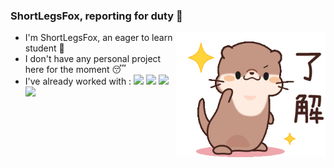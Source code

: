 ### ShortLegsFox, reporting for duty 👋
<img src=./assets/otter-surprise.gif align="right" height="200" width="240">

- I'm ShortLegsFox, an eager to learn student :book: <br />
- I don't have any personal project here for the moment :sleeping: <br />
- I've already worked with : ![](https://img.shields.io/badge/-C%2FC%2B%2B-blue) ![](https://img.shields.io/badge/-C%23-blueviolet) ![](https://img.shields.io/badge/-PHP-informational) ![](https://img.shields.io/badge/-Python-brightgreen)
